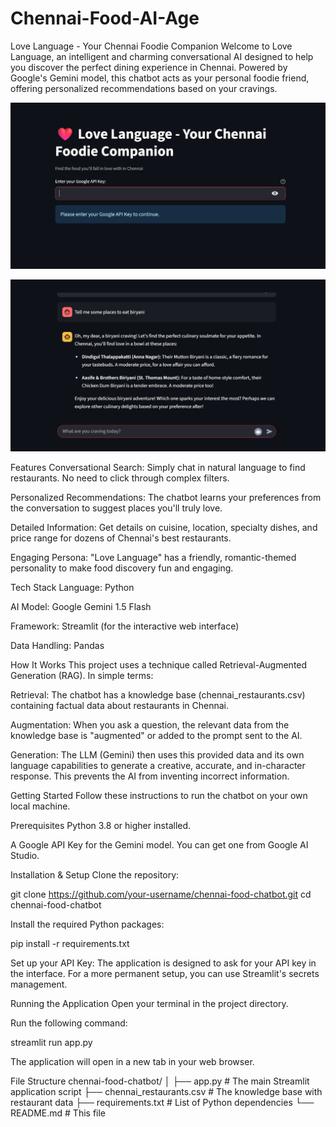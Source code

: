 # Chennai-Food-AI-Age

Love Language - Your Chennai Foodie Companion
Welcome to Love Language, an intelligent and charming conversational AI designed to help you discover the perfect dining experience in Chennai. Powered by Google's Gemini model, this chatbot acts as your personal foodie friend, offering personalized recommendations based on your cravings.

![Screenshot 1](SS1%20Image)

![Screenshot 2](SS2%20Image)

Features
Conversational Search: Simply chat in natural language to find restaurants. No need to click through complex filters.

Personalized Recommendations: The chatbot learns your preferences from the conversation to suggest places you'll truly love.

Detailed Information: Get details on cuisine, location, specialty dishes, and price range for dozens of Chennai's best restaurants.

Engaging Persona: "Love Language" has a friendly, romantic-themed personality to make food discovery fun and engaging.

Tech Stack
Language: Python

AI Model: Google Gemini 1.5 Flash

Framework: Streamlit (for the interactive web interface)

Data Handling: Pandas

How It Works
This project uses a technique called Retrieval-Augmented Generation (RAG). In simple terms:

Retrieval: The chatbot has a knowledge base (chennai_restaurants.csv) containing factual data about restaurants in Chennai.

Augmentation: When you ask a question, the relevant data from the knowledge base is "augmented" or added to the prompt sent to the AI.

Generation: The LLM (Gemini) then uses this provided data and its own language capabilities to generate a creative, accurate, and in-character response. This prevents the AI from inventing incorrect information.

Getting Started
Follow these instructions to run the chatbot on your own local machine.

Prerequisites
Python 3.8 or higher installed.

A Google API Key for the Gemini model. You can get one from Google AI Studio.

Installation & Setup
Clone the repository:

git clone https://github.com/your-username/chennai-food-chatbot.git
cd chennai-food-chatbot

Install the required Python packages:

pip install -r requirements.txt

Set up your API Key:
The application is designed to ask for your API key in the interface. For a more permanent setup, you can use Streamlit's secrets management.

Running the Application
Open your terminal in the project directory.

Run the following command:

streamlit run app.py

The application will open in a new tab in your web browser.

File Structure
chennai-food-chatbot/
│
├── app.py                  # The main Streamlit application script
├── chennai_restaurants.csv # The knowledge base with restaurant data
├── requirements.txt        # List of Python dependencies
└── README.md               # This file
